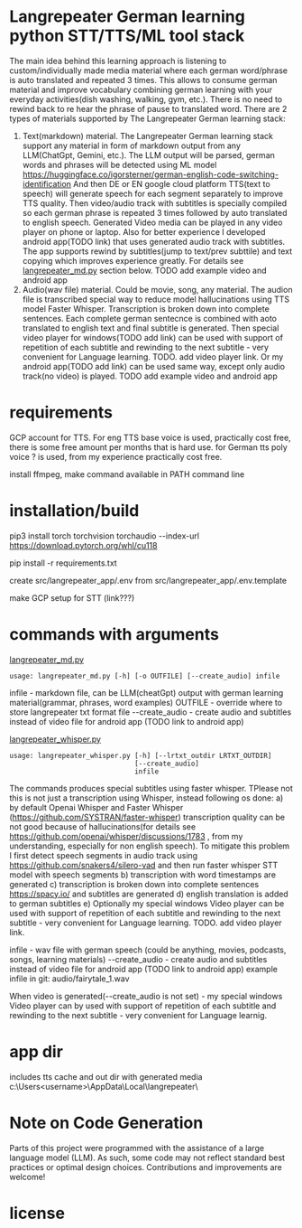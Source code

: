 # Langrepeater German learning python STT/TTS/ML tool stack
The main idea behind this learning approach is listening to custom/individually made media material where each german word/phrase is auto translated and repeated 3 times. This allows to consume german material and improve vocabulary combining german learning with your everyday activities(dish washing, walking, gym, etc.). There is no need to rewind back to re hear the phrase of pause to translated word.
There are 2 types of materials supported by The Langrepeater German learning stack: 
1. Text(markdown) material. The Langrepeater German learning stack support any material in form of markdown output from any LLM(ChatGpt, Gemini, etc.).
The LLM output will be parsed, german words and phrases will be detected using ML model https://huggingface.co/igorsterner/german-english-code-switching-identification
And then DE or EN google cloud platform TTS(text to speech) will generate speech for each segment separately to improve TTS quality.
Then video/audio track with subtitles is specially compiled so each german phrase is repeated 3 times followed by auto translated to english speech.
Generated Video media can be played in any video player on phone or laptop. Also for better experience I developed android app(TODO link) that uses generated audio track with subtitles. The app supports rewind by subtitles(jump to text/prev subttile) and text copying which improves experience greatly. For details see [langrepeater_md.py](src/langrepeater_md.py) section below.
TODO add example video and android app
2. Audio(wav file) material. Could be movie, song, any material. The audion file is transcribed special way to reduce model hallucinations using TTS model Faster Whisper. Transcription is broken down into complete sentences. Each complete german sentecnce is combined with aoto translated to english text and final subtitle is generated. Then special video player for windows(TODO add link) can be used with support of repetition of each subtitle and rewinding to the next subtitle - very convenient for Language learning. TODO. add video player link. Or my android app(TODO add link) can be used same way, except only audio track(no video) is played.
TODO add example video and android app

# requirements
GCP account for TTS. For eng TTS base voice is used, practically cost free, there is some free amount per months that is hard use.
for German tts poly voice ? is used, from my experience practically cost free.

install ffmpeg, make command available in PATH command line

# installation/build

pip3 install torch torchvision torchaudio --index-url https://download.pytorch.org/whl/cu118

pip install -r requirements.txt

create src/langrepeater_app/.env from src/langrepeater_app/.env.template

make GCP setup for STT (link???) 

# commands with arguments
[langrepeater_md.py](src/langrepeater_md.py)
```
usage: langrepeater_md.py [-h] [-o OUTFILE] [--create_audio] infile
```
infile - markdown file, can be LLM(cheatGpt) output with german learning material(grammar, phrases, word examples)
OUTFILE - override where to store langrepeater txt format file
--create_audio - create audio and subtitles instead of video file for android app (TODO link to android app)


[langrepeater_whisper.py](src/langrepeater_whisper.py)
~~~
usage: langrepeater_whisper.py [-h] [--lrtxt_outdir LRTXT_OUTDIR]
                               [--create_audio]
                               infile
~~~
The commands produces special subtitles using faster whisper. TPlease not this is not just a transcription using Whisper, instead following os done:
a) by default Openai Whisper and Faster Whisper (https://github.com/SYSTRAN/faster-whisper) transcription quality can be not good because of hallucinations(for details see https://github.com/openai/whisper/discussions/1783 , from my understanding, especially for non english speech). To mitigate this problem I first detect speech segments in audio track using https://github.com/snakers4/silero-vad and then run faster whisper STT model with speech segments
b) transcription with word timestamps are generated
c) transcription is broken down into complete sentences https://spacy.io/ and subtitles are generated
d) english translation is added to german subtitles
e) Optionally my special windows Video player can be used with support of repetition of each subtitle and rewinding to the next subtitle - very convenient for Language learning. TODO. add video player link.

infile - wav file with german speech (could be anything, movies, podcasts, songs, learning materials)
--create_audio - create audio and subtitles instead of video file for android app (TODO link to android app)
example infile in git:
audio/fairytale_1.wav

When video is generated(--create_audio is not set) - my special windows Video player can by used with support of repetition of each subtitle and rewinding to the next subtitle - very convenient for Language learnig. 


# app dir
includes tts cache and out dir with generated media
c:\Users\<username>\AppData\Local\langrepeater\


# Note on Code Generation
Parts of this project were programmed with the assistance of a large language model (LLM).
As such, some code may not reflect standard best practices or optimal design choices.
Contributions and improvements are welcome! 

# license
